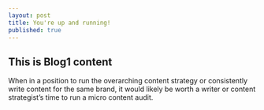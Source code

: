 ```yaml
---
layout: post
title: You're up and running!
published: true
---
```

## This is Blog1 content

When in a position to run the overarching content strategy or consistently write content for the same brand, it would likely be worth a writer or content strategist’s time to run a micro content audit.
